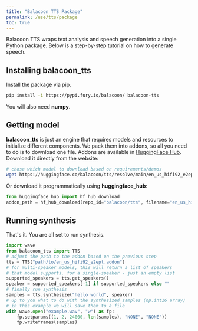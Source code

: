 ```yaml
---
title: "Balacoon TTS Package"
permalink: /use/tts/package
toc: true
---
```


Balacoon TTS wraps text analysis and speech generation into a single Python package. 
Below is a step-by-step tutorial on how to generate speech.

## Installing **balacoon_tts**

Install the package via pip.

```bash
pip install -i https://pypi.fury.io/balacoon/ balacoon-tts
```

You will also need **numpy**.

## Getting model

**balacoon_tts** is just an engine that requires models and resources
to initialize different components. We pack them into
addons, so all you need to do is to download one file.
Addons are available in [HuggingFace Hub](https://huggingface.co/balacoon/tts).
Download it directly from the website:

```bash
# chose which model to download based on requirements/demos
wget https://huggingface.co/balacoon/tts/resolve/main/en_us_hifi92_e2ept.addon
```

Or download it programmatically using **huggingface_hub**:

```python
from huggingface_hub import hf_hub_download
addon_path = hf_hub_download(repo_id="balacoon/tts", filename="en_us_hifi92_e2ept.addon")
```

## Running synthesis

That's it. You are all set to run synthesis.

```python
import wave
from balacoon_tts import TTS
# adjust the path to the addon based on the previous step
tts = TTS("path/to/en_us_hifi92_e2ept.addon")
# for multi-speaker models, this will return a list of speakers
# that model supports. for a single-speaker - just an empty list
supported_speakers = tts.get_speakers()
speaker = supported_speakers[-1] if supported_speakers else ""
# finally run synthesis
samples = tts.synthesize("hello world", speaker)
# up to you what to do with the synthesized samples (np.int16 array)
# in this example we will save them to a file
with wave.open("example.wav", "w") as fp:
    fp.setparams((1, 2, 24000, len(samples), "NONE", "NONE"))
    fp.writeframes(samples)
```
